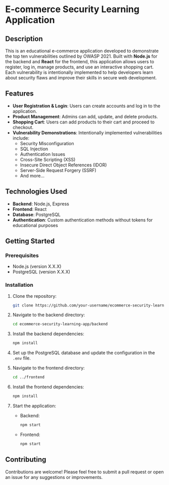 # E-commerce Security Learning Application

## Description

This is an educational e-commerce application developed to demonstrate the top ten vulnerabilities outlined by OWASP 2021. Built with **Node.js** for the backend and **React** for the frontend, this application allows users to register, log in, manage products, and use an interactive shopping cart. Each vulnerability is intentionally implemented to help developers learn about security flaws and improve their skills in secure web development.

## Features

- **User Registration & Login**: Users can create accounts and log in to the application.
- **Product Management**: Admins can add, update, and delete products.
- **Shopping Cart**: Users can add products to their cart and proceed to checkout.
- **Vulnerability Demonstrations**: Intentionally implemented vulnerabilities include:
  - Security Misconfiguration
  - SQL Injection
  - Authentication Issues
  - Cross-Site Scripting (XSS)
  - Insecure Direct Object References (IDOR)
  - Server-Side Request Forgery (SSRF)
  - And more...

## Technologies Used

- **Backend**: Node.js, Express
- **Frontend**: React
- **Database**: PostgreSQL
- **Authentication**: Custom authentication methods without tokens for educational purposes

## Getting Started

### Prerequisites

- Node.js (version X.X.X)
- PostgreSQL (version X.X.X)

### Installation

1. Clone the repository:
   ```bash
   git clone https://github.com/your-username/ecommerce-security-learning-app.git
   ```

2. Navigate to the backend directory:
   ```bash
   cd ecommerce-security-learning-app/backend
   ```

3. Install the backend dependencies:
   ```bash
   npm install
   ```

4. Set up the PostgreSQL database and update the configuration in the `.env` file.

5. Navigate to the frontend directory:
   ```bash
   cd ../frontend
   ```

6. Install the frontend dependencies:
   ```bash
   npm install
   ```

7. Start the application:
   - Backend:
     ```bash
     npm start
     ```
   - Frontend:
     ```bash
     npm start
     ```

## Contributing

Contributions are welcome! Please feel free to submit a pull request or open an issue for any suggestions or improvements.
